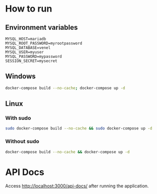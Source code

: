 # How to run

## Environment variables

```apacheconf
MYSQL_HOST=mariadb
MYSQL_ROOT_PASSWORD=myrootpassword
MYSQL_DATABASE=venel
MYSQL_USER=myuser
MYSQL_PASSWORD=mypassword
SESSION_SECRET=mysecret
```

## Windows

```bash
docker-compose build --no-cache; docker-compose up -d
```

## Linux

### With sudo

```bash
sudo docker-compose build --no-cache && sudo docker-compose up -d
```

### Without sudo

```bash
docker-compose build --no-cache && docker-compose up -d
```

# API Docs

Access [http://localhost:3000/api-docs/](http://localhost:3000/api-docs/) after running the application.